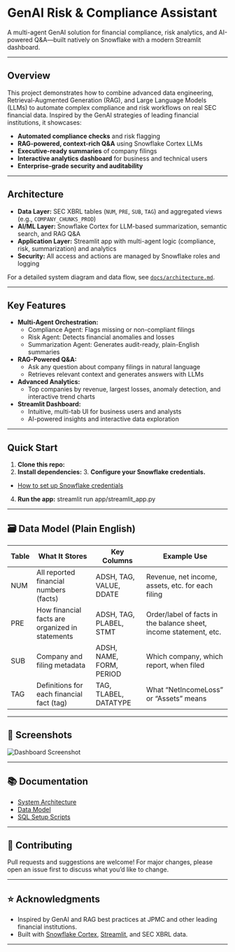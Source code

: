 # GenAI Risk & Compliance Assistant

A multi-agent GenAI solution for financial compliance, risk analytics, and AI-powered Q&A—built natively on Snowflake with a modern Streamlit dashboard.

---

## Overview

This project demonstrates how to combine advanced data engineering, Retrieval-Augmented Generation (RAG), and Large Language Models (LLMs) to automate complex compliance and risk workflows on real SEC financial data. Inspired by the GenAI strategies of leading financial institutions, it showcases:

- **Automated compliance checks** and risk flagging
- **RAG-powered, context-rich Q&A** using Snowflake Cortex LLMs
- **Executive-ready summaries** of company filings
- **Interactive analytics dashboard** for business and technical users
- **Enterprise-grade security and auditability**

---

## Architecture

- **Data Layer:** SEC XBRL tables (`NUM`, `PRE`, `SUB`, `TAG`) and aggregated views (e.g., `COMPANY_CHUNKS_PROD`)
- **AI/ML Layer:** Snowflake Cortex for LLM-based summarization, semantic search, and RAG Q&A
- **Application Layer:** Streamlit app with multi-agent logic (compliance, risk, summarization) and analytics
- **Security:** All access and actions are managed by Snowflake roles and logging

For a detailed system diagram and data flow, see [`docs/architecture.md`](docs/architecture.md).

---

## Key Features

- **Multi-Agent Orchestration:**  
  - Compliance Agent: Flags missing or non-compliant filings  
  - Risk Agent: Detects financial anomalies and losses  
  - Summarization Agent: Generates audit-ready, plain-English summaries  
- **RAG-Powered Q&A:**  
  - Ask any question about company filings in natural language  
  - Retrieves relevant context and generates answers with LLMs  
- **Advanced Analytics:**  
  - Top companies by revenue, largest losses, anomaly detection, and interactive trend charts  
- **Streamlit Dashboard:**  
  - Intuitive, multi-tab UI for business users and analysts  
  - AI-powered insights and interactive data exploration

---

## Quick Start

1. **Clone this repo:**
2. **Install dependencies:**
   3. **Configure your Snowflake credentials.**
- [How to set up Snowflake credentials](https://docs.snowflake.com/en/user-guide/python-connector-example)
4. **Run the app:**
streamlit run app/streamlit_app.py


---

## 🗃️ Data Model (Plain English)

| Table | What It Stores                               | Key Columns                  | Example Use                                                      |
|-------|----------------------------------------------|------------------------------|------------------------------------------------------------------|
| NUM   | All reported financial numbers (facts)       | ADSH, TAG, VALUE, DDATE      | Revenue, net income, assets, etc. for each filing                |
| PRE   | How financial facts are organized in statements | ADSH, TAG, PLABEL, STMT      | Order/label of facts in the balance sheet, income statement, etc.|
| SUB   | Company and filing metadata                  | ADSH, NAME, FORM, PERIOD     | Which company, which report, when filed                          |
| TAG   | Definitions for each financial fact (tag)    | TAG, TLABEL, DATATYPE        | What “NetIncomeLoss” or “Assets” means                           |

---

## 📸 Screenshots

![Dashboard Screenshot](images/dashboard_screenshot.png)

---

## 📚 Documentation

- [System Architecture](docs/architecture.md)
- [Data Model](docs/data_model.md)
- [SQL Setup Scripts](sql/)

---

## 🤝 Contributing

Pull requests and suggestions are welcome! For major changes, please open an issue first to discuss what you’d like to change.

---

## ⭐️ Acknowledgments

- Inspired by GenAI and RAG best practices at JPMC and other leading financial institutions.
- Built with [Snowflake Cortex](https://docs.snowflake.com/en/user-guide/snowflake-cortex), [Streamlit](https://streamlit.io/), and SEC XBRL data.

---



